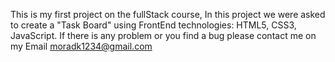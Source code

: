 This is my first project on the fullStack course,
In this project we were asked to create a "Task Board" using FrontEnd technologies: HTML5, CSS3, JavaScript.
If there is any problem or you find a bug please contact me on my Email moradk1234@gmail.com
